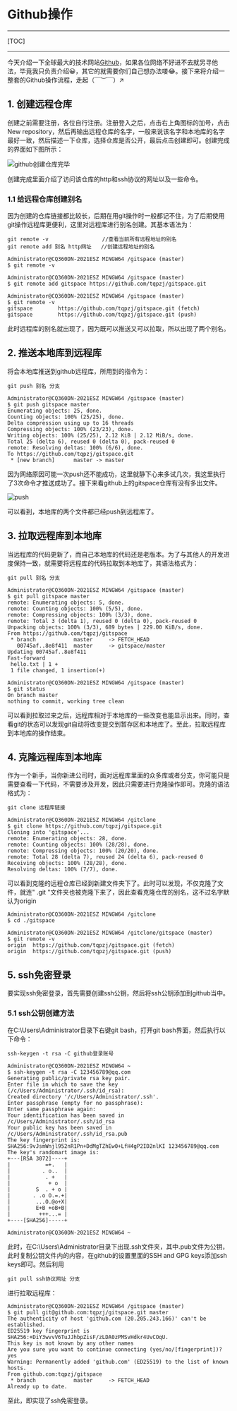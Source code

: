 # Github操作

------

[TOC]

------

今天介绍一下全球最大的技术网站[Github](https://github.com/)，如果各位网络不好进不去就另寻他法，毕竟我只负责介绍😀，其它的就需要你们自己想办法喽😂。接下来将介绍一整套的Github操作流程，走起（￣︶￣）↗　

## 1. 创建远程仓库

创建之前需要注册，各位自行注册。注册登入之后，点击右上角图标的加号，点击New repository，然后再输出远程仓库的名字，一般来说该名字和本地库的名字最好一致，然后描述一下仓库，选择仓库是否公开，最后点击创建即可。创建完成的界面如下图所示：

![github创建仓库完毕](E:\git笔记\github创建仓库完毕.png)

创建完成里面介绍了访问该仓库的http和ssh协议的网址以及一些命令。

### 1.1 给远程仓库创建别名

因为创建的仓库链接都比较长，后期在用git操作时一般都记不住，为了后期使用git操作远程库更便利，这里对远程库进行别名创建。其基本语法为：

```shell
git remote -v                 //查看当前所有远程地址的别名
git remote add 别名 http网址   //创建远程地址的别名
```

```shell
Administrator@CQ360DN-2021ESZ MINGW64 /gitspace (master)
$ git remote -v

Administrator@CQ360DN-2021ESZ MINGW64 /gitspace (master)
$ git remote add gitspace https://github.com/tqpzj/gitspace.git

Administrator@CQ360DN-2021ESZ MINGW64 /gitspace (master)
$ git remote -v
gitspace        https://github.com/tqpzj/gitspace.git (fetch)
gitspace        https://github.com/tqpzj/gitspace.git (push)
```

此时远程库的别名就出现了，因为既可以推送又可以拉取，所以出现了两个别名。

## 2. 推送本地库到远程库

将会本地库推送到github远程库，所用到的指令为：

```shell
git push 别名 分支
```

```shell
Administrator@CQ360DN-2021ESZ MINGW64 /gitspace (master)
$ git push gitspace master
Enumerating objects: 25, done.
Counting objects: 100% (25/25), done.
Delta compression using up to 16 threads
Compressing objects: 100% (23/23), done.
Writing objects: 100% (25/25), 2.12 KiB | 2.12 MiB/s, done.
Total 25 (delta 6), reused 0 (delta 0), pack-reused 0
remote: Resolving deltas: 100% (6/6), done.
To https://github.com/tqpzj/gitspace.git
 * [new branch]      master -> master
```

因为网络原因可能一次push还不能成功，这里就静下心来多试几次，我这里执行了3次命令才推送成功了。接下来看github上的gitspace仓库有没有多出文件。

![push](E:\git笔记\push.png)

可以看到，本地库的两个文件都已经push到远程库了。

## 3. 拉取远程库到本地库

当远程库的代码更新了，而自己本地库的代码还是老版本。为了与其他人的开发进度保持一致，就需要将远程库的代码拉取到本地库了，其语法格式为：

```shell
git pull 别名 分支
```

```shell
Administrator@CQ360DN-2021ESZ MINGW64 /gitspace (master)
$ git pull gitspace master
remote: Enumerating objects: 5, done.
remote: Counting objects: 100% (5/5), done.
remote: Compressing objects: 100% (3/3), done.
remote: Total 3 (delta 1), reused 0 (delta 0), pack-reused 0
Unpacking objects: 100% (3/3), 689 bytes | 229.00 KiB/s, done.
From https://github.com/tqpzj/gitspace
 * branch            master     -> FETCH_HEAD
   00745af..8e8f411  master     -> gitspace/master
Updating 00745af..8e8f411
Fast-forward
 hello.txt | 1 +
 1 file changed, 1 insertion(+)
 
Administrator@CQ360DN-2021ESZ MINGW64 /gitspace (master)
$ git status
On branch master
nothing to commit, working tree clean
```

可以看到拉取过来之后，远程库相对于本地库的一些改变也能显示出来。同时，查看git的状态可以发现git自动将改变提交到暂存区和本地库了。至此，拉取远程库到本地库的操作结束。

## 4. 克隆远程库到本地库

作为一个新手，当你新进公司时，面对远程库里面的众多库或者分支，你可能只是需要查看一下代码，不需要涉及开发，因此只需要进行克隆操作即可。克隆的语法格式为：

```shell
git clone 远程库链接
```

```shell
Administrator@CQ360DN-2021ESZ MINGW64 /gitclone
$ git clone https://github.com/tqpzj/gitspace.git
Cloning into 'gitspace'...
remote: Enumerating objects: 28, done.
remote: Counting objects: 100% (28/28), done.
remote: Compressing objects: 100% (20/20), done.
remote: Total 28 (delta 7), reused 24 (delta 6), pack-reused 0
Receiving objects: 100% (28/28), done.
Resolving deltas: 100% (7/7), done.
```

可以看到克隆的远程仓库已经到新建文件夹下了。此时可以发现，不仅克隆了文件，就连"  .git "文件夹也被克隆下来了，因此查看克隆仓库的别名，这不过名字默认为origin

```shell
Administrator@CQ360DN-2021ESZ MINGW64 /gitclone
$ cd ./gitspace

Administrator@CQ360DN-2021ESZ MINGW64 /gitclone/gitspace (master)
$ git remote -v
origin  https://github.com/tqpzj/gitspace.git (fetch)
origin  https://github.com/tqpzj/gitspace.git (push)
```

## 5. ssh免密登录

要实现ssh免密登录，首先需要创建ssh公钥，然后将ssh公钥添加到github当中。

### 5.1 ssh公钥创建方法

在C:\Users\Administrator目录下右键git bash，打开git bash界面，然后执行以下命令：

```shell
ssh-keygen -t rsa -C github登录账号
```

```shell
Administrator@CQ360DN-2021ESZ MINGW64 ~
$ ssh-keygen -t rsa -C 123456789@qq.com
Generating public/private rsa key pair.
Enter file in which to save the key (/c/Users/Administrator/.ssh/id_rsa):
Created directory '/c/Users/Administrator/.ssh'.
Enter passphrase (empty for no passphrase):
Enter same passphrase again:
Your identification has been saved in /c/Users/Administrator/.ssh/id_rsa
Your public key has been saved in /c/Users/Administrator/.ssh/id_rsa.pub
The key fingerprint is:
SHA256:9vJsmWnjl952nR1Pn+DdMgTZhEw0+LfH4gP2ID2nlKI 123456789@qq.com
The key's randomart image is:
+---[RSA 3072]----+
|           =+.   |
|          . o..  |
|           . +   |
|            + o  |
|        S  . + o |
|       . .o O.=.+|
|        ...O.@o+X|
|        E+B +oB+B|
|         +++...= |
+----[SHA256]-----+

Administrator@CQ360DN-2021ESZ MINGW64 ~
```

此时，在C:\Users\Administrator目录下出现.ssh文件夹，其中.pub文件为公钥，此时复制公钥文件内的内容，在github的设置里面的SSH and GPG keys添加ssh keys即可。然后利用

```shell
git pull ssh协议网址 分支
```

进行拉取远程库：

```shell
Administrator@CQ360DN-2021ESZ MINGW64 /gitspace (master)
$ git pull git@github.com:tqpzj/gitspace.git master
The authenticity of host 'github.com (20.205.243.166)' can't be established.
ED25519 key fingerprint is SHA256:+DiY3wvvV6TuJJhbpZisF/zLDA0zPMSvHdkr4UvCOqU.
This key is not known by any other names
Are you sure you want to continue connecting (yes/no/[fingerprint])? yes
Warning: Permanently added 'github.com' (ED25519) to the list of known hosts.
From github.com:tqpzj/gitspace
 * branch            master     -> FETCH_HEAD
Already up to date.
```

至此，即实现了ssh免密登录。